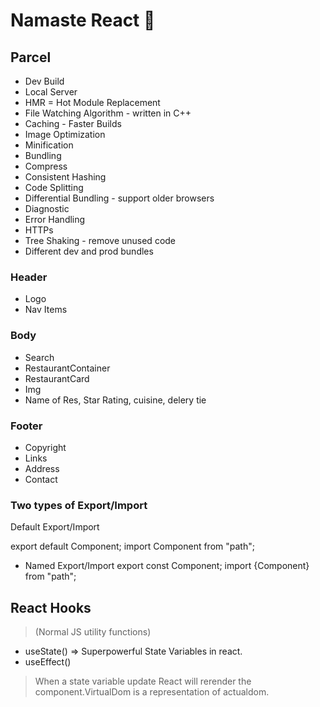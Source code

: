 # Namaste React 🚀

## Parcel

- Dev Build
- Local Server
- HMR = Hot Module Replacement
- File Watching Algorithm - written in C++
- Caching - Faster Builds
- Image Optimization
- Minification
- Bundling
- Compress
- Consistent Hashing
- Code Splitting
- Differential Bundling - support older browsers
- Diagnostic
- Error Handling
- HTTPs
- Tree Shaking - remove unused code
- Different dev and prod bundles

### Header

- Logo
- Nav Items

### Body

- Search
- RestaurantContainer
- RestaurantCard
- Img
- Name of Res, Star Rating, cuisine, delery tie
  
### Footer

- Copyright
- Links
- Address
- Contact

### Two types of Export/Import

Default Export/Import

export default Component;
import Component from "path";

- Named Export/Import
export const Component; import {Component} from "path";

## React Hooks

> (Normal JS utility functions)

- useState() => Superpowerful State Variables in react.
- useEffect()
  
 > When a state variable update React will rerender the component.VirtualDom is a representation of actualdom.
